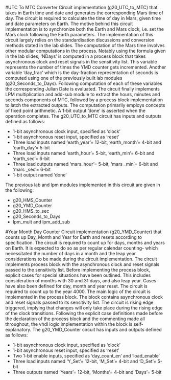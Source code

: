 #UTC To MTC Converter
Circuit implementation (g20_UTC_to_MTC) that takes in Earth time and date and generates the corresponding Mars time of day.
The circuit is required to calculate the time of day in Mars, given time and date parameters on Earth. The motive behind this circuit implementation is to synchronize both the Earth and Mars clock, i.e. set the Mars clock following the Earth parameters. The implementation of this circuit largely relies on the standardisation discussions and conversion methods stated in the lab slides. The computation of the Mars time involves other modular computations in the process. Notably using the formula given in the lab slides, ‘NDays’ is computed in a process block that takes asynchronous clock and reset signals in the sensitivity list. This variable represents the number of times the YMD counter gets incremented. Another variable ‘day_frac’ which is the day-fraction representation of seconds is computed using one of the previously built lab modules (g20_Seconds_to_Days). Following computation of each of these variables the corresponding Julian Date is evaluated. The circuit finally implements LPM multiplication and add-sub module to extract the hours, minutes and seconds components of MTC, followed by a process block implementation to latch the extracted outputs. The computation primarily employs concepts of fixed point arithmetic. A 1-bit output ‘done’ is asserted when the operation completes.
The g20_UTC_to_MTC circuit has inputs and outputs defined as follows:
- 1-bit asynchronous clock input, specified as ‘clock’
- 1-bit asynchronous reset input, specified as ‘reset’
- Three load inputs named ‘earth_year’= 12-bit, ‘earth_month’= 4-bit and ‘earth_day’= 5-bit
- Three load inputs named ‘earth_hour’= 5-bit, ‘earth_min’= 6-bit and ‘earth_sec’= 6-bit
- Three load outputs named ‘mars_hour’= 5-bit, ‘mars _min’= 6-bit and ‘mars _sec’= 6-bit
- 1-bit output named ‘done’

The previous lab and lpm modules implemented in this circuit are given in the following:
- g20_HMS_Counter
- g20_YMD_Counter
- g20_HMS_to_sec
- g20_Seconds_to_Days
- lpm_mult and lpm_add_sub 

#Year Month Day Counter
Circuit implementation (g20_YMD_Counter) that counts up Day, Month and Year for Earth and resets according to specification.
The circuit is required to count up for days, months and years on Earth. It is expected to do so as per regular calendar counting- which necessitated the number of days in a month and the leap year considerations to be made during the circuit implementation. The circuit implements process block with the asynchronous clock and reset signals passed to the sensitivity list. Before implementing the process block, explicit cases for special situations have been outlined. This includes consideration of months with 30 and 31 days, and also leap year. Cases have also been defined for day, month and year reset. The circuit is required to count up to the year 4000.
The main logic of the circuit is implemented in the process block. The block contains asynchronous clock and reset signals passed to its sensitivity list. The circuit is rising edge triggered, implying that changes will only take place during the rising edge of the clock transitions. Following the explicit case definitions made before the declaration of the process block and the commenting made all throughout, the vhdl logic implementation within the block is self-explanatory.
The g20_YMD_Counter circuit has inputs and outputs defined as follows:
- 1-bit asynchronous clock input, specified as ‘clock’
- 1-bit asynchronous reset input, specified as ‘reset’
- Two 1-bit enable inputs, specified as ‘day_count_en’ and ‘load_enable’
- Three load inputs named ‘Y_Set’= 12-bit, ‘M_Set’= 4-bit and ‘D_Set’= 5-bit
- Three outputs named ‘Years’= 12-bit, ‘Months’= 4-bit and ‘Days’= 5-bit
